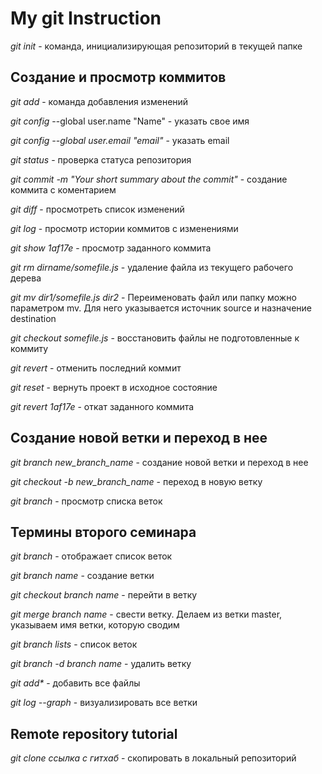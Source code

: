 # My git Instruction
*git init* - команда, инициализирующая репозиторий в текущей папке 

## Создание и просмотр коммитов

*git add* - команда добавления изменений

*git config* --global user.name "Name" - указать свое имя 

*git config --global user.email "email"* - указать email

*git status* - проверка статуса репозитория

*git commit -m "Your short summary about the commit"* - создание коммита с коментарием

*git diff* - просмотреть список изменений

*git log* - просмотр истории коммитов с изменениями

*git show 1af17e* - просмотр заданного коммита

*git rm dirname/somefile.js* - удаление файла из текущего рабочего дерева

*git mv dir1/somefile.js dir2* - Переименовать файл или папку можно параметром mv. Для него указывается источник source и назначение destination

*git checkout somefile.js* - восстановить файлы не подготовленные к коммиту

*git revert* - отменить последний коммит

*git reset* - вернуть проект в исходное состояние

*git revert 1af17e* - откат заданного коммита

## Создание новой ветки и переход в нее

*git branch new_branch_name* - создание новой ветки и переход в нее

*git checkout -b new_branch_name* - переход в новую ветку

*git branch* - просмотр списка веток


## Термины второго семинара

*git branch* - отображает список веток

*git branch name* - создание ветки

*git checkout branch name* - перейти в ветку

*git merge branch name* - свести ветку. Делаем из ветки master, указываем имя ветки, которую сводим

*git branch lists* - список веток

*git branch -d branch name* - удалить ветку

_git add*_ - добавить все файлы

*git log --graph* - визуализировать все ветки

## Remote repository tutorial

*git clone ссылка с гитхаб* - скопировать в локальный репозиторий


